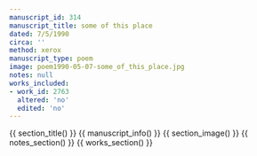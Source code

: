 ```yaml
---
manuscript_id: 314
manuscript_title: some of this place
dated: 7/5/1990
circa: ''
method: xerox
manuscript_type: poem
image: poem1990-05-07-some_of_this_place.jpg
notes: null
works_included:
- work_id: 2763
  altered: 'no'
  edited: 'no'
---
```


{{ section_title() }}
{{ manuscript_info() }}
{{ section_image() }}
{{ notes_section() }}
{{ works_section() }}
